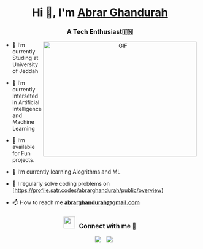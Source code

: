 

<h1 align="center">Hi 👋, I'm <a href="https://github.com/Abrar-M-G-CS/Abrar-M-G-CS" target="blank">
Abrar Ghandurah </a></h1>
<h3 align="center">A Tech Enthusiast&#127470;&#127475</h3>


<a target="_blank" align="center">
  <img align="right" top="500" height="300" width="400" alt="GIF" src="https://media.giphy.com/media/SWoSkN6DxTszqIKEqv/giphy.gif">
</a>

- 🔭 I’m currently Studing at University of Jeddah

- 🌱 I’m currently Interseted in Artificial Intelligence and Machine Learning 

- 🤝 I’m available for Fun projects.

- 🌱 I’m currently learning Alogrithms and ML

- 📝 I regularly solve coding problems on [https://profile.satr.codes/abrarghandurah/public/overview)

- 📫 How to reach me **abrarghandurah@gmail.com**

<h3 align="center" > <img src="https://media.giphy.com/media/iY8CRBdQXODJSCERIr/giphy.gif" width="30" height="30" style="margin-right: 10px;">Connect with me 🤝 </h3>

<p align="center">

 <div align="center"  class="icons-social" style="margin-left: 10px;">
        <a style="margin-left: 10px;"  target="_blank" href="www.linkedin.com/in/abrar-ghandurah-54024b211/">
			<img src="https://img.icons8.com/doodle/40/000000/linkedin--v2.png"></a>
        <a style="margin-left: 10px;" target="_blank" href="https://github.com/Abrar-M-G-CS/Abrar-M-G-CS">
		<img src="https://img.icons8.com/doodle/40/000000/github--v1.png"></a>

</p>

